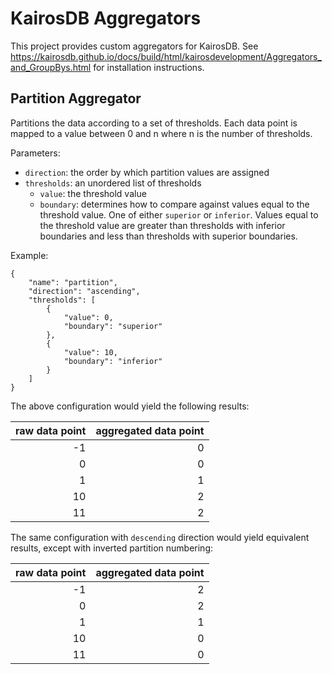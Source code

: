 # KairosDB Aggregators
This project provides custom aggregators for KairosDB. See https://kairosdb.github.io/docs/build/html/kairosdevelopment/Aggregators_and_GroupBys.html for installation instructions.

## Partition Aggregator
Partitions the data according to a set of thresholds. Each data point is mapped to a value between 0 and n where n is the number of thresholds.

Parameters:
* `direction`: the order by which partition values are assigned
* `thresholds`: an unordered list of thresholds
    * `value`: the threshold value
    * `boundary`: determines how to compare against values equal to the threshold value. One of either `superior` or `inferior`.
    Values equal to the threshold value are greater than thresholds with inferior boundaries and less than thresholds with superior boundaries.
    
Example:
```
{
    "name": "partition",
    "direction": "ascending",
    "thresholds": [
        {
            "value": 0,
            "boundary": "superior"
        },
        {
            "value": 10,
            "boundary": "inferior"
        }
    ]
}
```

The above configuration would yield the following results:  

| raw data point | aggregated data point |
|---------------:|----------------------:|
|             -1 |                     0 |
|              0 |                     0 |
|              1 |                     1 |
|             10 |                     2 |
|             11 |                     2 |


The same configuration with `descending` direction would yield equivalent results, except with inverted partition numbering:  

| raw data point | aggregated data point |
|---------------:|----------------------:|
|             -1 |                     2 |
|              0 |                     2 |
|              1 |                     1 |
|             10 |                     0 |
|             11 |                     0 |
